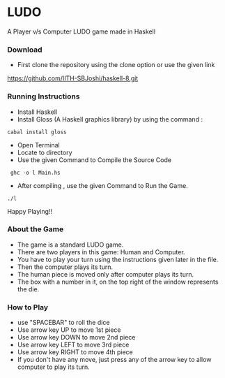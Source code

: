 # LUDO

A Player v/s Computer LUDO game made in Haskell

### Download
* First clone the repository using the clone option or use the given link

https://github.com/IITH-SBJoshi/haskell-8.git

### Running Instructions

* Install Haskell  
* Install Gloss (A Haskell graphics library) by using the command :

```
cabal install gloss
```

* Open Terminal  
* Locate to directory  
* Use the given Command to Compile the Source Code

```
 ghc -o l Main.hs
 ```
* After compiling , use the given Command to Run the Game. 

 ```
 ./l
 ```


Happy Playing!!

### About the Game

* The game is a standard LUDO game.
* There are two players in this game: Human and Computer.
* You have to play your turn using the instructions given later in the file.
* Then the computer plays its turn.
* The human piece is moved only after computer plays its turn.
* The box with a number in it, on the top right of the window represents the die.

### How to Play

* use "SPACEBAR" to roll the dice  
* Use arrow key UP to move 1st piece
* Use arrow key DOWN to move 2nd piece
* Use arrow key LEFT to move 3rd piece
* Use arrow key RIGHT to move 4th piece  
* If you don't have any move, just press any of the arrow key to allow computer to play its turn.

